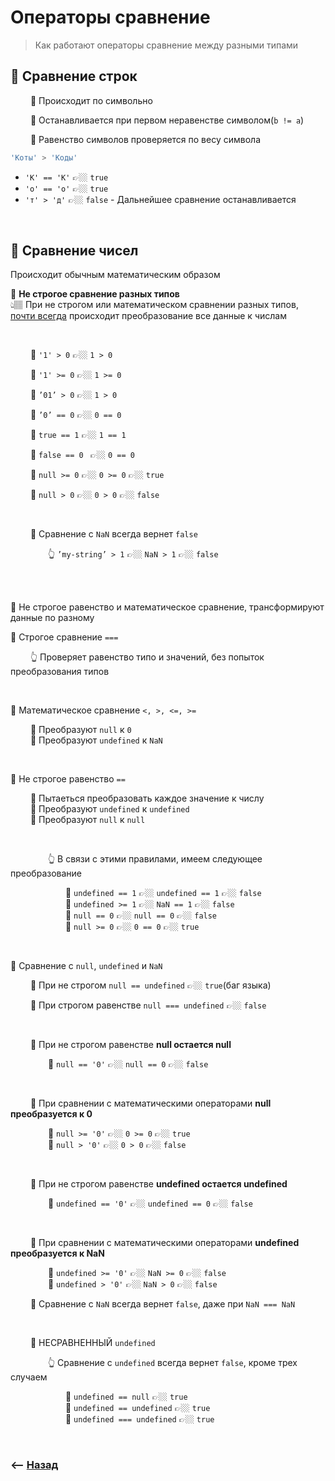 # Операторы сравнение
> Как работают операторы сравнение между разными типами

## 🚩 Сравнение строк 

&emsp;&emsp; 🔹 Происходит по символьно        

&emsp;&emsp; 🔹 Останавливается при первом неравенстве символом(`b != a`)        

&emsp;&emsp; 🔹 Равенство символов проверяется по весу символа      
```javascript
'Коты' > 'Коды'
```
* `'К' == 'К'` 👉🏼 `true`
* `'о' == 'о'` 👉🏼 `true`
* `'т' > 'д'` 👉🏼 `false` - Дальнейшее сравнение останавливается


<br>

## 🚩 **Сравнение чисел** 

Происходит обычным математическим образом

💠 **Не строгое сравнение разных типов**  
👆🏽 При не строгом или математическом сравнении разных типов, <a href="#not-strict-compare">почти всегда</a> происходит преобразование все данные к числам

<br>

&emsp;&emsp; 🎯 `'1' > 0` 👉🏼 `1 > 0`

&emsp;&emsp; 🎯 `'1' >= 0` 👉🏼 `1 >= 0`
  
&emsp;&emsp; 🎯 `’01’ > 0` 👉🏼 `1 > 0`
   
&emsp;&emsp; 🎯 `’0’ == 0` 👉🏼 `0 == 0`
  
&emsp;&emsp; 🎯 `true == 1` 👉🏼 `1 == 1`
     
&emsp;&emsp; 🎯 `false == 0 ` 👉🏼 `0 == 0`
      
&emsp;&emsp; 🎯 `null >= 0` 👉🏼 `0 >= 0` 👉🏼 `true`

&emsp;&emsp; 🎯 `null > 0` 👉🏼 `0 > 0` 👉🏼 `false`      
      
<br>

&emsp;&emsp; 🛑 Сравнение с `NaN` всегда вернет `false` 
        
&emsp;&emsp;&emsp;&emsp; 👆 `’my-string’ > 1` 👉🏼 `NaN > 1` 👉🏼 `false`

<br>
<br>
    
🛑 <a name="not-strict-compare">Не строгое равенство и математическое сравнение, трансформируют данные по разному</a>

💠 Строгое сравнение `===`

&emsp;&emsp; 👆 Проверяет равенство типо и значений, без попыток преобразования типов 

<br>
    
💠 Математическое сравнение `<, >, <=, >=`

&emsp;&emsp; 🔹 Преобразуют `null` к `0`  
&emsp;&emsp; 🔹 Преобразуют `undefined` к `NaN`
    
<br>

💠 Не строгое равенство `==`

&emsp;&emsp; 🔹 Пытаеться преобразовать каждое значение к числу  
&emsp;&emsp; 🔹 Преобразуют `undefined` к `undefined`  
&emsp;&emsp; 🔹 Преобразуют `null` к `null`  

<br>

&emsp;&emsp;&emsp;&emsp; 👆 В связи с этими правилами, имеем следующее преобразование

&emsp;&emsp;&emsp;&emsp;&emsp;&emsp; 🎯 `undefined == 1` 👉🏼 `undefined == 1` 👉🏼 `false`     
&emsp;&emsp;&emsp;&emsp;&emsp;&emsp; 🎯 `undefined >= 1` 👉🏼 `NaN == 1` 👉🏼 `false`    
&emsp;&emsp;&emsp;&emsp;&emsp;&emsp; 🎯 `null == 0` 👉🏼 `null == 0` 👉🏼 `false`      
&emsp;&emsp;&emsp;&emsp;&emsp;&emsp; 🎯 `null >= 0` 👉🏼 `0 == 0` 👉🏼 `true`  

<br>    

💠 Сравнение с `null`, `undefined` и `NaN`  

&emsp;&emsp; 🛑 При не строгом `null == undefined` 👉🏼 `true`(баг языка)

&emsp;&emsp; 🔹 При строгом равенстве `null === undefined` 👉🏼 `false`

<br>

&emsp;&emsp; 🔹 При не строгом равенстве **null остается null**

&emsp;&emsp;&emsp;&emsp; 🎯 `null == '0'` 👉🏼 `null == 0` 👉🏼 `false`

<br>

&emsp;&emsp; 🔹 При сравнении с математическими операторами **null преобразуется к 0**

&emsp;&emsp;&emsp;&emsp; 🎯 `null >= '0'` 👉🏼 `0 >= 0` 👉🏼 `true`  
&emsp;&emsp;&emsp;&emsp; 🎯 `null > '0'` 👉🏼 `0 > 0` 👉🏼 `false`

<br>

&emsp;&emsp; 🔹 При не строгом равенстве  **undefined остается undefined**

&emsp;&emsp;&emsp;&emsp; 🎯 `undefined == '0'` 👉🏼 `undefined == 0` 👉🏼 `false`

<br>

&emsp;&emsp; 🔹 При сравнении с математическими операторами **undefined преобразуется к NaN**

&emsp;&emsp;&emsp;&emsp; 🎯 `undefined >= '0'` 👉🏼 `NaN >= 0` 👉🏼 `false`  
&emsp;&emsp;&emsp;&emsp; 🎯 `undefined > '0'` 👉🏼 `NaN > 0` 👉🏼 `false`

&emsp;&emsp; 🔹 Сравнение с `NaN` всегда вернет `false`, даже при `NaN === NaN`

<br>

&emsp;&emsp; 🔹 НЕСРАВНЕННЫЙ `undefined`    

&emsp;&emsp;&emsp;&emsp; 👆 Сравнение с `undefined` всегда вернет `false`, кроме трех случаем

&emsp;&emsp;&emsp;&emsp;&emsp;&emsp; 🎯 `undefined == null` 👉🏼 `true`   
&emsp;&emsp;&emsp;&emsp;&emsp;&emsp; 🎯 `undefined == undefined` 👉🏼 `true`    
&emsp;&emsp;&emsp;&emsp;&emsp;&emsp; 🎯 `undefined === undefined` 👉🏼 `true`    

<br>

### ⟵ **<a href="../../readme.md">Назад</a>**

